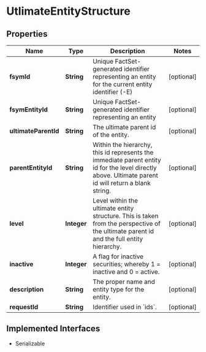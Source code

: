 

# UtlimateEntityStructure


## Properties

Name | Type | Description | Notes
------------ | ------------- | ------------- | -------------
**fsymId** | **String** | Unique FactSet-generated identifier representing an entity for the current entity identifier (-E) |  [optional]
**fsymEntityId** | **String** | Unique FactSet-generated identifier representing an entity |  [optional]
**ultimateParentId** | **String** | The ultimate parent id of the entity. |  [optional]
**parentEntityId** | **String** | Within the hierarchy, this id represents the immediate parent entity id for the level directly above. Ultimate parent id will return a blank string. |  [optional]
**level** | **Integer** | Level within the ultimate entity structure. This is taken from the perspective of the ultimate parent id and the full entity hierarchy. |  [optional]
**inactive** | **Integer** | A flag for inactive securities; whereby 1 &#x3D; inactive and 0 &#x3D; active. |  [optional]
**description** | **String** | The proper name and entity type for the entity. |  [optional]
**requestId** | **String** | Identifier used in &#x60;ids&#x60;. |  [optional]


## Implemented Interfaces

* Serializable


